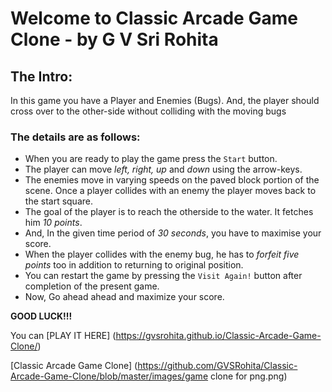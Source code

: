Welcome to Classic Arcade Game Clone - by G V Sri Rohita
========================================================

## The Intro:
In this game you have a Player and Enemies (Bugs). And, the player should cross over to the other-side without colliding with the moving bugs

### The details are as follows:

- When you are ready to play the game press the `Start` button.
- The player can move *left, right, up* and *down* using the arrow-keys.
- The enemies move in varying speeds on the paved block portion of the scene. Once a player collides with an enemy the player moves back to the start square.
- The goal of the player is to reach the otherside to the water. It fetches him _10 points_. 
- And, In the given time period of *30 seconds*, you have to maximise your score.
- When the player collides with the enemy bug, he has to _forfeit five points_ too in addition to returning to original position.
- You can restart the game by pressing the `Visit Again!` button after completion of the present game.
- Now, Go ahead ahead and maximize your score.

**GOOD LUCK!!!**

You can [PLAY IT HERE] (https://gvsrohita.github.io/Classic-Arcade-Game-Clone/)

[Classic Arcade Game Clone] (https://github.com/GVSRohita/Classic-Arcade-Game-Clone/blob/master/images/game clone for png.png)
